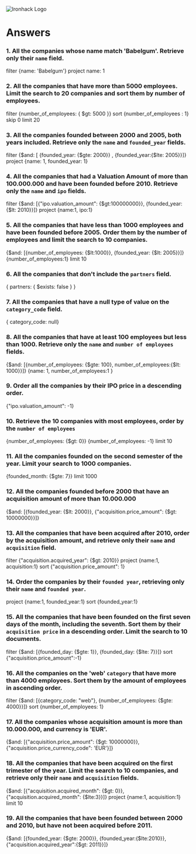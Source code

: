 ![Ironhack Logo](https://i.imgur.com/1QgrNNw.png)

# Answers

### 1. All the companies whose name match 'Babelgum'. Retrieve only their `name` field.

<!-- Your Code Goes Here -->
filter {name: 'Babelgum'} project name: 1

### 2. All the companies that have more than 5000 employees. Limit the search to 20 companies and sort them by **number of employees**.

filter {number_of_employees: { $gt: 5000 }}
sort {number_of_employees : 1}
skip 0 limit 20

### 3. All the companies founded between 2000 and 2005, both years included. Retrieve only the `name` and `founded_year` fields.

filter {$and: [ {founded_year: {$gte: 2000}} , {founded_year:{$lte: 2005}}]}
project {name: 1, founded_year: 1}
### 4. All the companies that had a Valuation Amount of more than 100.000.000 and have been founded before 2010. Retrieve only the `name` and `ipo` fields.

filter {$and: [{"ipo.valuation_amount": {$gt:100000000}}, {founded_year: {$lt: 2010}}]}
project {name:1, ipo:1}
### 5. All the companies that have less than 1000 employees and have been founded before 2005. Order them by the number of employees and limit the search to 10 companies.

{$and: [{number_of_employees: {$lt:1000}}, {founded_year: {$lt: 2005}}]}
{number_of_employees:1}
limit 10

### 6. All the companies that don't include the `partners` field.
{ partners: { $exists: false } }


### 7. All the companies that have a null type of value on the `category_code` field.
{ category_code: null}


### 8. All the companies that have at least 100 employees but less than 1000. Retrieve only the `name` and `number of employees` fields.
{$and: [{number_of_employees: {$gte: 100}, number_of_employees:{$lt: 1000}}]}
 {name: 1, number_of_employees:1 }


### 9. Order all the companies by their IPO price in a descending order.
{"ipo.valuation_amount": -1}

### 10. Retrieve the 10 companies with most employees, order by the `number of employees`

{number_of_employees: {$gt: 0}}
{number_of_employees: -1}
limit 10

### 11. All the companies founded on the second semester of the year. Limit your search to 1000 companies.

{founded_month: {$gte: 7}}
limit 1000

### 12. All the companies founded before 2000 that have an acquisition amount of more than 10.000.000

{$and: [{founded_year: {$lt: 2000}}, {"acquisition.price_amount": {$gt: 10000000}}]}


### 13. All the companies that have been acquired after 2010, order by the acquisition amount, and retrieve only their `name` and `acquisition` field.

 filter {"acquisition.acquired_year": {$gt: 2010}}
project {name:1, acquisition:1}
sort {"acquisition.price_amount": 1}


### 14. Order the companies by their `founded year`, retrieving only their `name` and `founded year`.

project {name:1, founded_year:1}
sort {founded_year:1}

### 15. All the companies that have been founded on the first seven days of the month, including the seventh. Sort them by their `acquisition price` in a descending order. Limit the search to 10 documents.

filter {$and: [{founded_day: {$gte: 1}}, {founded_day: {$lte: 7}}]}
sort {"acquisition.price_amount":-1}

### 16. All the companies on the 'web' `category` that have more than 4000 employees. Sort them by the amount of employees in ascending order.

filter {$and: [{category_code: "web"}, {number_of_employees: {$gte: 4000}}]}
sort {number_of_employees: 1}

### 17. All the companies whose acquisition amount is more than 10.000.000, and currency is 'EUR'.

{$and: [{"acquisition.price_amount": {$gt: 10000000}}, {"acquisition.price_currency_code": 'EUR'}]}


### 18. All the companies that have been acquired on the first trimester of the year. Limit the search to 10 companies, and retrieve only their `name` and `acquisition` fields.

{$and: [{"acquisition.acquired_month": {$gt: 0}}, {"acquisition.acquired_month": {$lte:3}}]}
project {name:1, acquisition:1}
limit 10

### 19. All the companies that have been founded between 2000 and 2010, but have not been acquired before 2011.

{$and: [{founded_year: {$gte: 2000}}, {founded_year:{$lte:2010}},{"acquisition.acquired_year":{$gt: 2011}}]}